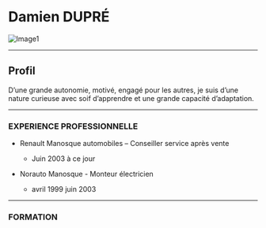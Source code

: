 # **Damien DUPRÉ**
![Image1](https://github.com/damdupre/mon-cv/assets/169659054/94f31057-fa54-44e1-bd55-fac2e0d455e8) 

---

## Profil 
D’une grande autonomie, motivé, engagé pour les autres, 
je suis d’une nature curieuse avec soif d’apprendre et une grande capacité d’adaptation.

---

### EXPERIENCE PROFESSIONNELLE

- Renault Manosque automobiles – Conseiller service après vente
    -  Juin 2003 à ce jour 


- Norauto Manosque  - Monteur électricien
     - avril 1999 juin 2003

----

### FORMATION 



